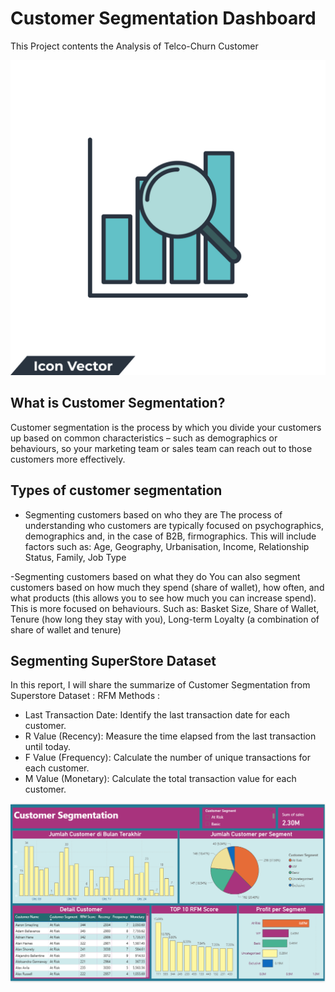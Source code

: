 # Customer Segmentation Dashboard
This Project contents the Analysis of Telco-Churn Customer

<img src = "analysis-logo.jpg">

## What is Customer Segmentation?

Customer segmentation is the process by which you divide your customers up based on common characteristics – such as demographics or behaviours, so your marketing team or sales team can reach out to those customers more effectively.


## Types of customer segmentation

- Segmenting customers based on who they are
The process of understanding who customers are typically focused on psychographics, demographics and, in the case of B2B, firmographics. This will include factors such as: Age, Geography, Urbanisation, Income, Relationship Status, Family, Job Type

-Segmenting customers based on what they do
You can also segment customers based on how much they spend (share of wallet), how often, and what products (this allows you to see how much you can increase spend). This is more focused on behaviours. Such as: Basket Size, Share of Wallet, Tenure (how long they stay with you), Long-term Loyalty (a combination of share of wallet and tenure)


## Segmenting SuperStore Dataset

In this report, I will share the summarize of Customer Segmentation from Superstore Dataset :
RFM Methods : 
- Last Transaction Date: Identify the last transaction date for each customer.
- R Value (Recency): Measure the time elapsed from the last transaction until today.
- F Value (Frequency): Calculate the number of unique transactions for each customer.
- M Value (Monetary): Calculate the total transaction value for each customer.


<img src = "Dashborad-Customer-Segmentation.png">

